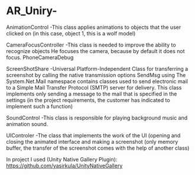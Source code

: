 # AR_Uniry-

AnimationControl
-This class applies animations to objects that the user clicked on (in this case, object 1, this is a wolf model)

CameraFocusController
-This class is needed to improve the ability to recognize objects
He focuses the camera, because by default it does not focus.
PhoneCameraDebug

ScreenShotShare
-Universal Platform-Independent Class for transferring a screenshot by calling the native transmission options
SendMsg
using The System.Net.Mail namespace contains classes used to send electronic mail to a Simple Mail Transfer Protocol (SMTP) server for delivery.
This class implements only sending a message to the mail that is specified in the settings (in the project requirements, the customer has indicated to implement such a function)

SoundControl
-This class is responsible for playing background music and animation sound.


UIControler
-The class that implements the work of the UI (opening and closing the animated interface and making a screenshot (only memory buffer, the transfer of the screenshot comes with the help of another class)

In project I used (Unity Native Gallery Plugin):
 https://github.com/yasirkula/UnityNativeGallery

